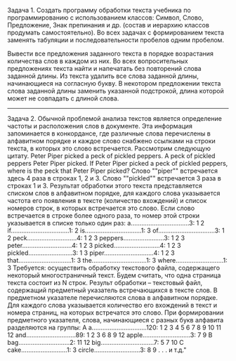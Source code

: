 Задача 1. Создать программу обработки текста учебника по программированию с использованием классов: Символ, Слово, Предложение, Знак препинания и др. (состав и иерархию классов продумать самостоятельно). Во всех задачах с формированием текста заменять табуляции и последовательности пробелов одним пробелом.

Вывести все предложения заданного текста в порядке возрастания количества слов в каждом из них.
Во всех вопросительных предложениях текста найти и напечатать без повторений слова заданной длины.
Из текста удалить все слова заданной длины, начинающиеся на согласную букву.
В некотором предложении текста слова заданной длины заменить указанной подстрокой, длина которой может не совпадать с длиной слова.

--------------------------------------------

Задача 2. Обычной проблемой анализа текстов является определение частоты и расположения слов в документе. Эта информация запоминается в конкордансе, где различные слова перечислены в алфавитном порядке и каждое слово снабжено ссылками на строки текста, в которых это слово встречается. Рассмотрим следующую цитату.
Peter Piper picked a peck of pickled peppers. A peck of pickled
peppers Peter Piper picked. If Peter Piper picked a peck of
pickled peppers, where is the peck that Peter Piper picked?
Слово ""piper"" встречается здесь 4 раза в строках 1, 2 и 3. Слово ""pickled"" встречается 3 раза в строках 1 и 3. Результат обработки этого текста представляется списком слов в алфавитном порядке, для каждого слова указывается частота его появления в тексте (количество вхождений) и список номеров строк, в которых встречается это слово. Если слово встречается в строке более одного раза, то номер этой строки указывается в списке только один раз:
a.................................3: 1 2
if.................................1: 2
is................................1: 3
of................................3: 1 2
peck............................4: 1 2 3
peppers.......................3: 1 2 3
peter............................4: 1 2 3
picked..........................4: 1 2 3
pickled.........................3: 1 3
piper............................4: 1 2 3
that..............................1: 3
the...............................1: 3
where...........................1: 3
Требуется: осуществить обработку текстового файла, содержащего некоторый многостраничный текст. Будем считать, что одна страница текста состоит из N строк. Результ обработки – текстовый файл, содержащий предметный указатель встречающихся в тексте слов. В предметном указателе перечисляются слова в алфавитном порядке. Для каждого слова указывается количество его вхождений в текст и номера страниц, на которых встречатся это слово. При формировании предметного указателя, слова, начинающиеся с разных букв алфавита разделяются на группы:
А
a...............................120: 1 2 3 4 5 6 7 8 9 10 11 12
and............................89: 1 2 3 6 8 9 12
apple...........................3: 7 9
B
bag.............................2: 11 12
big..............................7: 5 7 10
C
cake..........................1: 3
circle..........................3: 8 9
. . .
и т.д."
